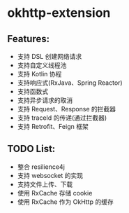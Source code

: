 # okhttp-extension

## Features:

* 支持 DSL 创建网络请求
* 支持自定义线程池
* 支持 Kotlin 协程
* 支持响应式(RxJava、Spring Reactor) 
* 支持函数式
* 支持异步请求的取消
* 支持 Request、Response 的拦截器
* 支持 traceId 的传递(通过拦截器)
* 支持 Retrofit、Feign 框架

## TODO List:

* 整合 resilience4j
* 支持 websocket 的实现
* 支持文件上传、下载
* 使用 RxCache 存储 cookie
* 使用 RxCache 作为 OkHttp 的缓存
